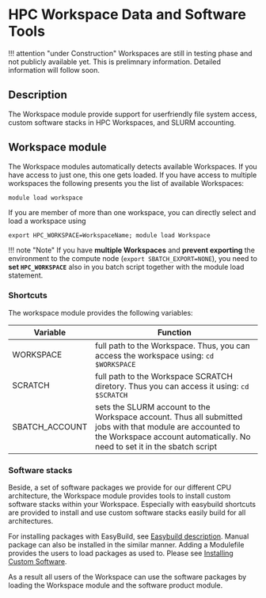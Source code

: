 # HPC Workspace Data and Software Tools

!!! attention "under Construction"
    Workspaces are still in testing phase and not publicly available yet.
    This is prelimnary information.
    Detailed information will follow soon.

## Description
The Workspace module provide support for userfriendly file system access, custom software stacks in HPC Workspaces, and SLURM accounting. 

## Workspace module
The Workspace modules automatically detects available Workspaces. If you have access to just one, this one gets loaded. If you have access to multiple workspaces the following presents you the list of available Workspaces:
```
module load workspace
```

If you are member of more than one workspace, you can directly select and load a workspace using

```
export HPC_WORKSPACE=WorkspaceName; module load Workspace
```

!!! note "Note"
    If you have **multiple Workspaces** and **prevent exporting** the environment to the compute node (`export SBATCH_EXPORT=NONE`), you need to **set `HPC_WORKSPACE`** also in you batch script together with the module load statement.

### Shortcuts
The workspace module provides the following variables:

| Variable | Function |
| -------- | -------- |
| WORKSPACE| full path to the Workspace. Thus, you can access the workspace using: `cd $WORKSPACE` |
| SCRATCH  | full path to the Workspace SCRATCH diretory. Thus you can access it using: `cd $SCRATCH` |
| SBATCH_ACCOUNT | sets the SLURM account to the Workspace account. Thus all submitted jobs with that module are accounted to the Workspace account automatically. No need to set it in the sbatch script |

### Software stacks
Beside, a set of software packages we provide for our different CPU architecture, the Workspace module provides tools to install custom software stacks within your Workspace. 
Especially with easybuild shortcuts are provided to install and use custom software stacks easily build for all architectures. 

For installing packages with EasyBuild, see [Easybuild description](../software/EasyBuild.md). 
Manual package can also be installed in the similar manner. Adding a Modulefile provides the users to load packages as used to. Please see [Installing Custom Software](../software/installing-custom-software.md). 

As a result all users of the Workspace can use the software packages by loading the Workspace module and the software product module. 
